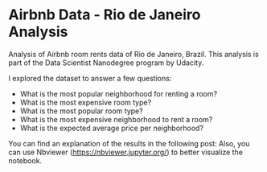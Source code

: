 # Airbnb Data - Rio de Janeiro Analysis

Analysis of Airbnb room rents data of Rio de Janeiro, Brazil. This analysis is part of the Data Scientist Nanodegree program by Udacity.

I explored the dataset to answer a few questions:

- What is the most popular neighborhood for renting a room?
- What is the most expensive room type?
- What is the most popular room type?
- What is the most expensive neighborhood to rent a room?
- What is the expected average price per neighborhood?

You can find an explanation of the results in the following post: 
Also, you can use Nbviewer (https://nbviewer.jupyter.org/) to better visualize the notebook. 



